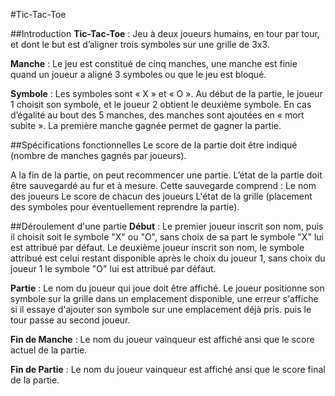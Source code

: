 #Tic-Tac-Toe

##Introduction
**Tic-Tac-Toe** : Jeu à deux joueurs humains, en tour par tour, et dont le but est d’aligner trois symboles sur une grille de 3x3. 

**Manche** : Le jeu est constitué de cinq manches, une manche est finie quand un joueur a aligné 3 symboles ou que le jeu est bloqué. 

**Symbole** : Les symboles sont « X » et « O ». Au début de la partie, le joueur 1 choisit son symbole, et le joueur 2 obtient le deuxième symbole. 
En cas d’égalité au bout des 5 manches, des manches sont ajoutées en « mort subite ». La première manche gagnée permet de gagner la partie.

##Spécifications fonctionnelles
Le score de la partie doit être indiqué (nombre de manches gagnés par joueurs).

A la fin de la partie, on peut recommencer une partie.
L’état de la partie doit être sauvegardé au fur et à mesure.
Cette sauvegarde comprend : 
    Le nom des joueurs
    Le score de chacun des joueurs
    L'état de la grille (placement des symboles pour éventuellement reprendre la partie).



##Déroulement d'une partie
**Début** : Le premier joueur inscrit son nom, puis il choisit soit le symbole "X" ou "O", sans choix de sa part le symbole "X" lui est attribué par défaut. Le deuxième joueur inscrit son nom, le symbole attribué est celui restant disponible après le choix du joueur 1, sans choix du joueur 1 le symbole "O" lui est attribué par défaut.

**Partie** : Le nom du joueur qui joue doit être affiché. Le joueur  positionne son symbole sur la grille dans un emplacement disponible, une erreur s'affiche si il essaye d'ajouter son symbole sur une emplacement déjà pris. puis le tour passe au second joueur.

**Fin de Manche** : Le nom du joueur vainqueur est affiché ansi que le score actuel de la partie.

**Fin de Partie** : Le nom du joueur vainqueur est affiché ansi que le score final de la partie.
